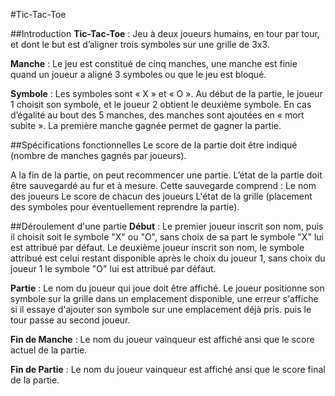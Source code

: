 #Tic-Tac-Toe

##Introduction
**Tic-Tac-Toe** : Jeu à deux joueurs humains, en tour par tour, et dont le but est d’aligner trois symboles sur une grille de 3x3. 

**Manche** : Le jeu est constitué de cinq manches, une manche est finie quand un joueur a aligné 3 symboles ou que le jeu est bloqué. 

**Symbole** : Les symboles sont « X » et « O ». Au début de la partie, le joueur 1 choisit son symbole, et le joueur 2 obtient le deuxième symbole. 
En cas d’égalité au bout des 5 manches, des manches sont ajoutées en « mort subite ». La première manche gagnée permet de gagner la partie.

##Spécifications fonctionnelles
Le score de la partie doit être indiqué (nombre de manches gagnés par joueurs).

A la fin de la partie, on peut recommencer une partie.
L’état de la partie doit être sauvegardé au fur et à mesure.
Cette sauvegarde comprend : 
    Le nom des joueurs
    Le score de chacun des joueurs
    L'état de la grille (placement des symboles pour éventuellement reprendre la partie).



##Déroulement d'une partie
**Début** : Le premier joueur inscrit son nom, puis il choisit soit le symbole "X" ou "O", sans choix de sa part le symbole "X" lui est attribué par défaut. Le deuxième joueur inscrit son nom, le symbole attribué est celui restant disponible après le choix du joueur 1, sans choix du joueur 1 le symbole "O" lui est attribué par défaut.

**Partie** : Le nom du joueur qui joue doit être affiché. Le joueur  positionne son symbole sur la grille dans un emplacement disponible, une erreur s'affiche si il essaye d'ajouter son symbole sur une emplacement déjà pris. puis le tour passe au second joueur.

**Fin de Manche** : Le nom du joueur vainqueur est affiché ansi que le score actuel de la partie.

**Fin de Partie** : Le nom du joueur vainqueur est affiché ansi que le score final de la partie.
